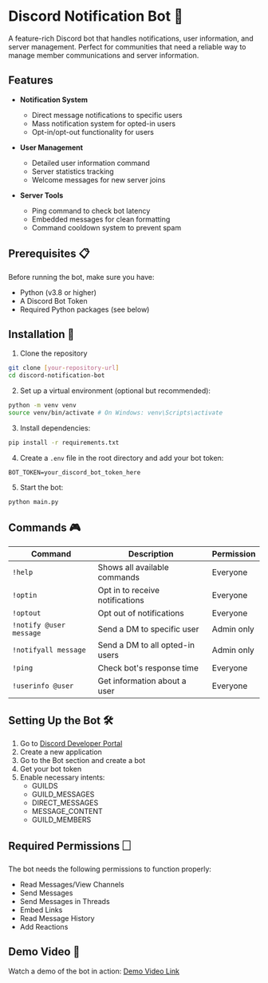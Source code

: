 # Discord Notification Bot 🤖

A feature-rich Discord bot that handles notifications, user information, and server management. Perfect for communities that need a reliable way to manage member communications and server information.

## Features 

- **Notification System**
  - Direct message notifications to specific users
  - Mass notification system for opted-in users
  - Opt-in/opt-out functionality for users

- **User Management**
  - Detailed user information command
  - Server statistics tracking
  - Welcome messages for new server joins

- **Server Tools**
  - Ping command to check bot latency
  - Embedded messages for clean formatting
  - Command cooldown system to prevent spam

## Prerequisites 📋

Before running the bot, make sure you have:

- Python (v3.8 or higher)
- A Discord Bot Token
- Required Python packages (see below)

## Installation 🚀

1. Clone the repository
```bash
git clone [your-repository-url]
cd discord-notification-bot
```

2. Set up a virtual environment (optional but recommended):
```bash
python -m venv venv
source venv/bin/activate # On Windows: venv\Scripts\activate
```

3. Install dependencies:
```bash
pip install -r requirements.txt
```

4. Create a `.env` file in the root directory and add your bot token:
```env
BOT_TOKEN=your_discord_bot_token_here
```

5. Start the bot:
```bash
python main.py
```

## Commands 🎮

| Command | Description | Permission |
|---------|-------------|------------|
| `!help` | Shows all available commands | Everyone |
| `!optin` | Opt in to receive notifications | Everyone |
| `!optout` | Opt out of notifications | Everyone |
| `!notify @user message` | Send a DM to specific user | Admin only |
| `!notifyall message` | Send a DM to all opted-in users | Admin only |
| `!ping` | Check bot's response time | Everyone |
| `!userinfo @user` | Get information about a user | Everyone |

## Setting Up the Bot 🛠️

1. Go to [Discord Developer Portal](https://discord.com/developers/applications)
2. Create a new application
3. Go to the Bot section and create a bot
4. Get your bot token
5. Enable necessary intents:
   - GUILDS
   - GUILD_MESSAGES
   - DIRECT_MESSAGES
   - MESSAGE_CONTENT
   - GUILD_MEMBERS

## Required Permissions 🗌

The bot needs the following permissions to function properly:
- Read Messages/View Channels
- Send Messages
- Send Messages in Threads
- Embed Links
- Read Message History
- Add Reactions

## Demo Video 🎥

Watch a demo of the bot in action:
[Demo Video Link](https://github.com/user-attachments/assets/9ac24541-a8b5-4287-8148-624d9839f554)
